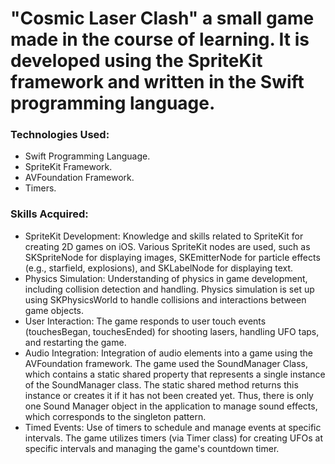 # "Cosmic Laser Clash" a small game made in the course of learning. It is developed using the SpriteKit framework and written in the Swift programming language.

### Technologies Used:
- Swift Programming Language.
- SpriteKit Framework. 
- AVFoundation Framework.
- Timers.

### Skills Acquired:
- SpriteKit Development: Knowledge and skills related to SpriteKit for creating 2D games on iOS. Various SpriteKit nodes are used, such as SKSpriteNode for displaying images, SKEmitterNode for particle effects (e.g., starfield, explosions), and SKLabelNode for displaying text.
- Physics Simulation: Understanding of physics in game development, including collision detection and handling. Physics simulation is set up using SKPhysicsWorld to handle collisions and interactions between game objects.
- User Interaction: The game responds to user touch events (touchesBegan, touchesEnded) for shooting lasers, handling UFO taps, and restarting the game.
- Audio Integration: Integration of audio elements into a game using the AVFoundation framework. The game used the SoundManager Class, which contains a static shared property that represents a single instance of the SoundManager class. The static shared method returns this instance or creates it if it has not been created yet. Thus, there is only one Sound Manager object in the application to manage sound effects, which corresponds to the singleton pattern.
- Timed Events: Use of timers to schedule and manage events at specific intervals. The game utilizes timers (via Timer class) for creating UFOs at specific intervals and managing the game's countdown timer.
